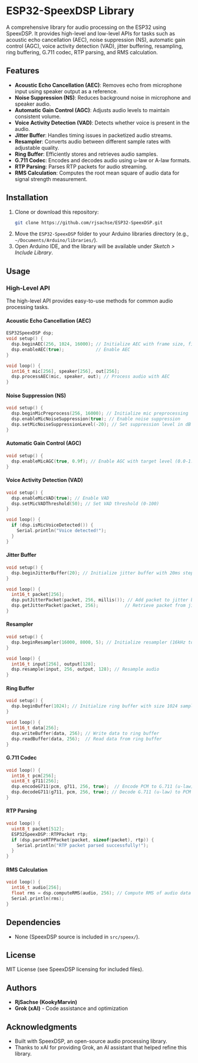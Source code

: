 # ESP32-SpeexDSP Library

A comprehensive library for audio processing on the ESP32 using SpeexDSP. It provides high-level and low-level APIs for tasks such as acoustic echo cancellation (AEC), noise suppression (NS), automatic gain control (AGC), voice activity detection (VAD), jitter buffering, resampling, ring buffering, G.711 codec, RTP parsing, and RMS calculation.

## Features
- **Acoustic Echo Cancellation (AEC)**: Removes echo from microphone input using speaker output as a reference.
- **Noise Suppression (NS)**: Reduces background noise in microphone and speaker audio.
- **Automatic Gain Control (AGC)**: Adjusts audio levels to maintain consistent volume.
- **Voice Activity Detection (VAD)**: Detects whether voice is present in the audio.
- **Jitter Buffer**: Handles timing issues in packetized audio streams.
- **Resampler**: Converts audio between different sample rates with adjustable quality.
- **Ring Buffer**: Efficiently stores and retrieves audio samples.
- **G.711 Codec**: Encodes and decodes audio using u-law or A-law formats.
- **RTP Parsing**: Parses RTP packets for audio streaming.
- **RMS Calculation**: Computes the root mean square of audio data for signal strength measurement.

## Installation
1. Clone or download this repository:
   ```bash
   git clone https://github.com/rjsachse/ESP32-SpeexDSP.git
   ```
2. Move the `ESP32-SpeexDSP` folder to your Arduino libraries directory (e.g., `~/Documents/Arduino/libraries/`).
3. Open Arduino IDE, and the library will be available under *Sketch > Include Library*.

## Usage
### High-Level API
The high-level API provides easy-to-use methods for common audio processing tasks.

#### Acoustic Echo Cancellation (AEC)
```cpp
ESP32SpeexDSP dsp;
void setup() {
  dsp.beginAEC(256, 1024, 16000); // Initialize AEC with frame size, filter length, and sample rate
  dsp.enableAEC(true);            // Enable AEC
}

void loop() {
  int16_t mic[256], speaker[256], out[256];
  dsp.processAEC(mic, speaker, out); // Process audio with AEC
}
```

#### Noise Suppression (NS)
```cpp
void setup() {
  dsp.beginMicPreprocess(256, 16000); // Initialize mic preprocessing
  dsp.enableMicNoiseSuppression(true); // Enable noise suppression
  dsp.setMicNoiseSuppressionLevel(-20); // Set suppression level in dB
}
```

#### Automatic Gain Control (AGC)
```cpp
void setup() {
  dsp.enableMicAGC(true, 0.9f); // Enable AGC with target level (0.0-1.0)
}
```

#### Voice Activity Detection (VAD)
```cpp
void setup() {
  dsp.enableMicVAD(true); // Enable VAD
  dsp.setMicVADThreshold(50); // Set VAD threshold (0-100)
}

void loop() {
  if (dsp.isMicVoiceDetected()) {
    Serial.println("Voice detected!");
  }
}
```

#### Jitter Buffer
```cpp
void setup() {
  dsp.beginJitterBuffer(20); // Initialize jitter buffer with 20ms step size
}

void loop() {
  int16_t packet[256];
  dsp.putJitterPacket(packet, 256, millis()); // Add packet to jitter buffer
  dsp.getJitterPacket(packet, 256);          // Retrieve packet from jitter buffer
}
```

#### Resampler
```cpp
void setup() {
  dsp.beginResampler(16000, 8000, 5); // Initialize resampler (16kHz to 8kHz, quality 5)
}

void loop() {
  int16_t input[256], output[128];
  dsp.resample(input, 256, output, 128); // Resample audio
}
```

#### Ring Buffer
```cpp
void setup() {
  dsp.beginBuffer(1024); // Initialize ring buffer with size 1024 samples
}

void loop() {
  int16_t data[256];
  dsp.writeBuffer(data, 256); // Write data to ring buffer
  dsp.readBuffer(data, 256);  // Read data from ring buffer
}
```

#### G.711 Codec
```cpp
void loop() {
  int16_t pcm[256];
  uint8_t g711[256];
  dsp.encodeG711(pcm, g711, 256, true);  // Encode PCM to G.711 (u-law)
  dsp.decodeG711(g711, pcm, 256, true); // Decode G.711 (u-law) to PCM
}
```

#### RTP Parsing
```cpp
void loop() {
  uint8_t packet[512];
  ESP32SpeexDSP::RTPPacket rtp;
  if (dsp.parseRTPPacket(packet, sizeof(packet), rtp)) {
    Serial.println("RTP packet parsed successfully!");
  }
}
```

#### RMS Calculation
```cpp
void loop() {
  int16_t audio[256];
  float rms = dsp.computeRMS(audio, 256); // Compute RMS of audio data
  Serial.println(rms);
}
```

## Dependencies
- None (SpeexDSP source is included in `src/speex/`).

## License
MIT License (see SpeexDSP licensing for included files).

## Authors
- **RjSachse (KookyMarvin)** 
- **Grok (xAI)** - Code assistance and optimization

## Acknowledgments
- Built with SpeexDSP, an open-source audio processing library.
- Thanks to xAI for providing Grok, an AI assistant that helped refine this library.
